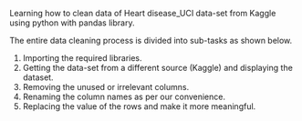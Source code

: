 Learning how to clean data of Heart disease_UCI data-set from Kaggle using python with pandas library.

The entire data cleaning process is divided into sub-tasks as shown below.

1. Importing the required libraries.
2. Getting the data-set from a different source (Kaggle) and displaying the dataset.
3. Removing the unused or irrelevant columns.
4. Renaming the column names as per our convenience.
5. Replacing the value of the rows and make it more meaningful.

